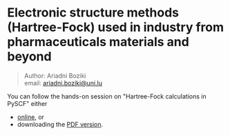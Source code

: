 # Electronic structure methods (Hartree-Fock) used in industry from pharmaceuticals materials and beyond

> Author: Ariadni Boziki<br>
> email: ariadni.boziki@uni.lu

You can follow the hands-on session on "Hartree-Fock calculations in PySCF" either

- [online](electronic_structure_methods/Hartree-Fock_in_PySCF), or
- downloading the [PDF version](electronic_structure_methods/files/Hartree_Fock_Hands_on.pdf).
